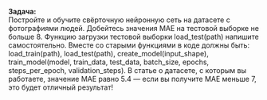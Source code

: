 <b>Задача:</b>  
Постройте и обучите свёрточную нейронную сеть на датасете с фотографиями людей. Добейтесь значения MAE на тестовой выборке не больше 8.
Функцию загрузки тестовой выборки load_test(path) напишите самостоятельно. Вместе со старыми функциями в коде должны быть:
load_train(path),
load_test(path),
create_model(input_shape),
train_model(model, train_data, test_data, batch_size, epochs, steps_per_epoch, validation_steps).
В статье о датасете, с которым вы работаете, значение MAE равно 5.4 — если вы получите MAE меньше 7, это будет отличный результат!
